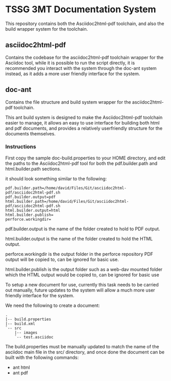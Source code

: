 # TSSG 3MT Documentation System
This repository contains both the Asciidoc2html-pdf toolchain, and also the build wrapper system for the toolchain.


## asciidoc2html-pdf 
Contains the codebase for the asciidoc2html-pdf toolchain wrapper for the Asciidoc tool, while it is possible to run
the script directly, it is recommended you interact with the system through the doc-ant system instead, as it adds
a more user friendly interface for the system.


## doc-ant
Contains the file structure and build system wrapper for the asciidoc2html-pdf toolchain.

This ant build system is designed to make the Asciidoc2html-pdf toolchain easier to manage, 
it allows an easy to use interface for building both html and pdf documents, and provides
a relatively userfriendly structure for the documents themselves.

### Instructions
First copy the sample doc-build.properties to your HOME directory, and edit the paths to the Asciidoc2html-pdf
tool for both the pdf.builder.path and html.builder.path sections.

it should look something similar to the following:

    pdf.builder.path=/home/david/Files/Git/asciidoc2html-pdf/asciidoc2html-pdf.sh
    pdf.builder.output=pdf
    html.builder.path=/home/david/Files/Git/asciidoc2html-pdf/asciidoc2html-pdf.sh
    html.builder.output=html
    html.builder.publish=
    perforce.workingdir=

pdf.builder.output is the name of the folder created to hold to PDF output.

html.builder.output is the name of the folder created to hold the HTML output.

perforce.workingdir is the output folder in the perforce repository PDF output will be copied to, can be ignored for basic use.

html.builder.publish is the output folder such as a web-dav mounted folder which the HTML output would be copied to, can be ignored for basic use

To setup a new document for use, currently this task needs to be carried out manually, future updates to the system will allow
a much more user friendly interface for the system.

We need the following to create a document:

    .
    |-- build.properties
    |-- build.xml
    `-- src
        |-- images
        `-- test.asciidoc

The build.properties must be manually updated to match the name of the asciidoc main file in the src/ directory, and once done 
the document can be built with the following commands:

- ant html
- ant pdf

